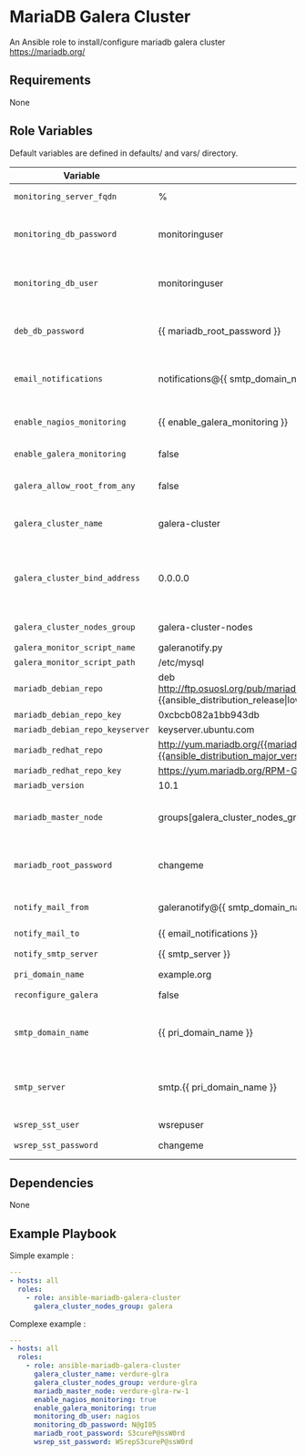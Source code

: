 MariaDB Galera Cluster
=========

An Ansible role to install/configure mariadb galera cluster https://mariadb.org/

Requirements
------------

None

Role Variables
--------------

Default variables are defined in defaults/ and vars/ directory.

| Variable | Default value | Description |
| -------- | ------------- | ----------- |
| `monitoring_server_fqdn` | % | defines the remote monitoring server |
| `monitoring_db_password` | monitoringuser | defines the password for monitoring db... define here or globally in group_vars/all/accounts |
| `monitoring_db_user` | monitoringuser | defines the user for monitoring db... define here or globally in group_vars/all/accounts |
| `deb_db_password` | {{ mariadb_root_password }} | defines debian db password... generate using `mkpasswd -s -m sha-512` |
| `email_notifications` | notifications@{{ smtp_domain_name }} | defines email address to receive notifications...define here or in group_vars/group |
| `enable_nagios_monitoring` | {{ enable_galera_monitoring }} | defines if monitoring should be enabled for mysql |
| `enable_galera_monitoring` | false | deploy galera monitoring scripts |
| `galera_allow_root_from_any` | false | defines if root logins should be allowed from any host |
| `galera_cluster_name` | galera-cluster | Define the name of the cluster...define here or in group_vars/group |
| `galera_cluster_bind_address` | 0.0.0.0 | define bind address for galera cluster...if running in Vagrant define this as...'{{ ansible_eth1.ipv4.address }} |
| `galera_cluster_nodes_group` | galera-cluster-nodes | defines groups nodes used to form cluster |
| `galera_monitor_script_name` | galeranotify.py | |
| `galera_monitor_script_path` | /etc/mysql | |
| `mariadb_debian_repo` | deb http://ftp.osuosl.org/pub/mariadb/repo/{{mariadb_version}}/{{ansible_distribution\|lower}} {{ansible_distribution_release\|lower }} main | |
| `mariadb_debian_repo_key` | 0xcbcb082a1bb943db | |
| `mariadb_debian_repo_keyserver` | keyserver.ubuntu.com | |
| `mariadb_redhat_repo` | http://yum.mariadb.org/{{mariadb_version}}/{{ansible_distribution\|lower}}{{ansible_distribution_major_version\|int}}-amd64 | |
| `mariadb_redhat_repo_key` | https://yum.mariadb.org/RPM-GPG-KEY-MariaDB | |
| `mariadb_version` | 10.1 | MariaDB version to used |
| `mariadb_master_node` | groups[galera_cluster_nodes_group][0] | Set master node to intialize cluster. If not defined used the first host on cluster node list |
| `mariadb_root_password` | changeme | defines mysql root password... generate using : `mkpasswd -s -m sha-512` |
| `notify_mail_from` | galeranotify@{{ smtp_domain_name }} | defines email address that cluster notifications will be sent from |
| `notify_mail_to` | {{ email_notifications }} |
| `notify_smtp_server` | {{ smtp_server }} | defines smtp server to send notifications through |
| `pri_domain_name` | example.org |  |
| `reconfigure_galera` | false | defines if the cluster should be reconfigured | |
| `smtp_domain_name` | {{ pri_domain_name }} | defines smtp domain for email... define here or globally in group_vars/all/email | |
| `smtp_server` | smtp.{{ pri_domain_name }} | defines smtp server to send email through...define here or globally in group_vars/all/servers | |
| `wsrep_sst_user` | wsrepuser | defines xtrabackup user | |
| `wsrep_sst_password` | changeme | defines xtrabackup password | |

Dependencies
------------

None

Example Playbook
----------------

Simple example :

```YAML
---
- hosts: all
  roles:
    - role: ansible-mariadb-galera-cluster
      galera_cluster_nodes_group: galera
```

Complexe example :

```YAML
---
- hosts: all
  roles:
    - role: ansible-mariadb-galera-cluster
      galera_cluster_name: verdure-glra
      galera_cluster_nodes_group: verdure-glra
      mariadb_master_node: verdure-glra-rw-1
      enable_nagios_monitoring: true
      enable_galera_monitoring: true
      monitoring_db_user: nagios
      monitoring_db_password: N@gI05
      mariadb_root_password: S3cureP@ssW0rd
      wsrep_sst_password: WSrepS3cureP@ssW0rd
```
